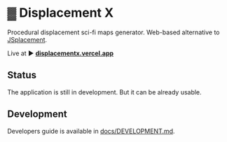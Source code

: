 # ▓ Displacement X

Procedural displacement sci-fi maps generator. Web-based alternative to [JSplacement](https://www.google.com/search?q=JSplacement).

Live at ▶ **[displacementx.vercel.app](https://displacementx.vercel.app/)**

## Status

The application is still in development. But it can be already usable.

## Development

Developers guide is available in [docs/DEVELOPMENT.md](docs/DEVELOPMENT.md).
